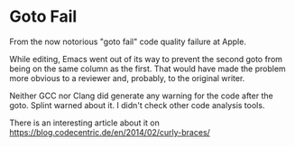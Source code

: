Goto Fail
=========

From the now notorious "goto fail" code quality failure at Apple.

While editing, Emacs went out of its way to prevent the second goto
from being on the same column as the first. That would have made the
problem more obvious to a reviewer and, probably, to the original
writer.

Neither GCC nor Clang did generate any warning for the code
after the goto. Splint warned about it. I didn't check other code
analysis tools.

There is an interesting article about it on
https://blog.codecentric.de/en/2014/02/curly-braces/

